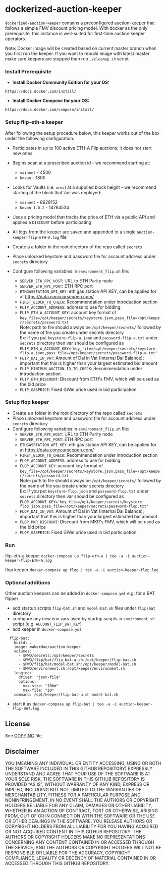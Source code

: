 # dockerized-auction-keeper

`dockerized-auction-keeper` contains a preconfigured [auction-keeper](https://github.com/makerdao/auction-keeper) that follows a simple FMV discount pricing model. With docker as the only prerequisite, this instance is well-suited for first-time auction keeper operators.

Note: Docker image will be created based on current master branch when you first run the keeper. If you want to rebuild image
with latest master make sure keepers are stopped then run `./cleanup.sh` script

### Install Prerequisite

- **Install Docker Community Edition for your OS:**
```
https://docs.docker.com/install/
```
- **Install Docker Compose for your OS:**
```
https://docs.docker.com/compose/install/
```

### Setup flip-eth-a keeper

After following the setup procedure below, this keeper works out of the box under the following configuration:
- Participates in up to 100 active ETH-A Flip auctions; it does not start new ones
- Begins scan at a prescribed auction id - we recommend starting at:
  - `mainnet` - 4500
  - `kovan` - 1800
- Looks for Vaults (i.e. `urns`) at a supplied block height - we recommend starting at the block that `Vat` was deployed:
  - `mainnet` - 8928152
  - `kovan 1.0.2` - 14764534
- Uses a pricing model that tracks the price of ETH via a public API and applies a `DISCOUNT` before participating
- All logs from the keeper are saved and appended to a single `auction-keeper-flip-ETH-A.log` file

- Create a a folder in the root directory of the repo called `secrets`
- Place unlocked keystore and password file for account address under `secrets` directory
- Configure following variables in `environment_flip.sh` file:
    - `SERVER_ETH_RPC_HOST`: URL to ETH Parity node  
    - `SERVER_ETH_RPC_PORT`: ETH RPC port  
    - `ETHGASSTATION_API_KEY`: eth gas station API KEY, can be applied for at https://data.concourseopen.com/
    - `FIRST_BLOCK_TO_CHECK`: Recommendation under introduction section
    - `FLIP_ACCOUNT_ADDRESS`: address to use for bidding
    - `FLIP_ETH_A_ACCOUNT_KEY`: account key format of `key_file=/opt/keeper/secrets/keystore.json,pass_file=/opt/keeper/secrets/password.txt`  
    Note: path to file should always be `/opt/keeper/secrets/` followed by the name of file you create under secrets directory  
    Ex: if you put `keystore-flip-a.json` and `password-flip-a.txt` under `secrets` directory then var should be configured as
    `FLIP_ETH_A_ACCOUNT_KEY='key_file=/opt/keeper/secrets/keystore-flip-a.json,pass_file=/opt/keeper/secrets/password-flip-a.txt'`
    - `FLIP_DAI_IN_VAT`: Amount of Dai in Vat (Internal Dai Balance); important that this is higher than your largest estimated bid amount
    - `FLIP_MINIMUM_AUCTION_ID_TO_CHECK`: Recommendation under introduction section
    - `FLIP_ETH_DISCOUNT`: Discount from ETH's FMV, which will be used as the bid price
    - `FLIP_GASPRICE`: Fixed GWei price used in bid participation

### Setup flop keeper

- Create a a folder in the root directory of the repo called `secrets`
- Place unlocked keystore and password file for account address under `secrets` directory
- Configure following variables in `environment_flip.sh` file:
    - `SERVER_ETH_RPC_HOST`: URL to ETH Parity node  
    - `SERVER_ETH_RPC_PORT`: ETH RPC port  
    - `ETHGASSTATION_API_KEY`: eth gas station API KEY, can be applied for at https://data.concourseopen.com/
    - `FIRST_BLOCK_TO_CHECK`: Recommendation under introduction section
    - `FLOP_ACCOUNT_ADDRESS`: address to use for bidding
    - `FLOP_ACCOUNT_KEY`: account key format of `key_file=/opt/keeper/secrets/keystore.json,pass_file=/opt/keeper/secrets/password.txt`  
    Note: path to file should always be `/opt/keeper/secrets/` followed by the name of file you create under secrets directory  
    Ex: if you put `keystore-flop.json` and `password-flop.txt` under `secrets` directory then var should be configured as
    `FLOP_ACCOUNT_KEY='key_file=/opt/keeper/secrets/keystore-flop.json,pass_file=/opt/keeper/secrets/password-flop.txt'`
    - `FLOP_DAI_IN_VAT`: Amount of Dai in Vat (Internal Dai Balance); important that this is higher than your largest estimated bid amount
    - `FLOP_MKR_DISCOUNT`: Discount from MKR's FMV, which will be used as the bid price
    - `FLOP_GASPRICE`: Fixed GWei price used in bid participation

### Run

flip-eth-a keeper
`docker-compose up flip-eth-a | tee -a -i auction-keeper-flip-ETH-A.log`

flop keeper
`docker-compose up flop | tee -a -i auction-keeper-flop.log`

### Optional additions

Other auction keepers can be added in `docker-compose.yml` e.g. for a BAT flipper
- add startup scripts `flip-bat.sh` and `model-bat.sh` files under `flip/bat` directory
- configure any new env vars used by startup scripts in `environment.sh` script (e.g. `ACCOUNT_FLIP_BAT_KEY`)
- add keeper in `docker-compose.yml`
```
  flip-bat:
    build: .
    image: makerdao/auction-keeper
    volumes:
      - $PWD/secrets:/opt/keeper/secrets
      - $PWD/flip/bat/flip-bat-a.sh:/opt/keeper/flip-bat.sh
      - $PWD/flip/bat/model-bat.sh:/opt/keeper/model-bat.sh
      - $PWD/environment.sh:/opt/keeper/environment.sh
    logging:
      driver: "json-file"
      options:
        max-size: "100m"
        max-file: "10"
    command: /opt/keeper/flip-bat-a.sh model-bat.sh
```
- start it as `docker-compose up flip-bat | tee -a -i auction-keeper-flip-BAT.log`

## License
See [COPYING](https://github.com/makerdao/dockerized-auction-keeper/blob/master/COPYING) file.

## Disclaimer
YOU (MEANING ANY INDIVIDUAL OR ENTITY ACCESSING, USING OR BOTH THE SOFTWARE INCLUDED IN THIS GITHUB REPOSITORY) EXPRESSLY UNDERSTAND AND AGREE THAT YOUR USE OF THE SOFTWARE IS AT YOUR SOLE RISK. THE SOFTWARE IN THIS GITHUB REPOSITORY IS PROVIDED “AS IS”, WITHOUT WARRANTY OF ANY KIND, EXPRESS OR IMPLIED, INCLUDING BUT NOT LIMITED TO THE WARRANTIES OF MERCHANTABILITY, FITNESS FOR A PARTICULAR PURPOSE AND NONINFRINGEMENT. IN NO EVENT SHALL THE AUTHORS OR COPYRIGHT HOLDERS BE LIABLE FOR ANY CLAIM, DAMAGES OR OTHER LIABILITY, WHETHER IN AN ACTION OF CONTRACT, TORT OR OTHERWISE, ARISING FROM, OUT OF OR IN CONNECTION WITH THE SOFTWARE OR THE USE OR OTHER DEALINGS IN THE SOFTWARE. YOU RELEASE AUTHORS OR COPYRIGHT HOLDERS FROM ALL LIABILITY FOR YOU HAVING ACQUIRED OR NOT ACQUIRED CONTENT IN THIS GITHUB REPOSITORY. THE AUTHORS OR COPYRIGHT HOLDERS MAKE NO REPRESENTATIONS CONCERNING ANY CONTENT CONTAINED IN OR ACCESSED THROUGH THE SERVICE, AND THE AUTHORS OR COPYRIGHT HOLDERS WILL NOT BE RESPONSIBLE OR LIABLE FOR THE ACCURACY, COPYRIGHT COMPLIANCE, LEGALITY OR DECENCY OF MATERIAL CONTAINED IN OR ACCESSED THROUGH THIS GITHUB REPOSITORY.
